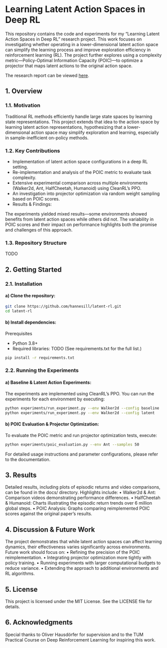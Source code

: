# Learning Latent Action Spaces in Deep RL

This repository contains the code and experiments for my “Learning Latent Action Spaces in Deep RL” research project. This work focuses on investigating whether operating in a lower-dimensional latent action space can simplify the learning process and improve exploration efficiency in reinforcement learning (RL). The project further explores using a complexity metric—Policy-Optimal Information Capacity (POIC)—to optimize a projector that maps latent actions to the original action space.

The research report can be viewed [here](https://h9ll.notion.site/Learning-Latent-Action-Spaces-in-Deep-RL-76d9acedfeee47959e579aa4cf1fbd52?pvs=74).

## 1. Overview

### 1.1. Motivation
Traditional RL methods efficiently handle large state spaces by learning state representations. This project extends that idea to the action space by learning latent action representations, hypothesizing that a lower-dimensional action space may simplify exploration and learning, especially in sample-inefficient on-policy methods.

### 1.2. Key Contributions
* Implementation of latent action space configurations in a deep RL setting.
* Re-implementation and analysis of the POIC metric to evaluate task complexity.
* Extensive experimental comparison across multiple environments (Walker2d, Ant, HalfCheetah, Humanoid) using CleanRL’s PPO.
* An investigation into projector optimization via random weight sampling based on POIC scores.
* Results & Findings:
 
The experiments yielded mixed results—some environments showed benefits from latent action spaces while others did not. The variability in POIC scores and their impact on performance highlights both the promise and challenges of this approach.

### 1.3. Repository Structure

TODO

## 2. Getting Started

### 2.1. Installation
#### a) Clone the repository:

```bash
git clone https://github.com/hannesill/latent-rl.git
cd latent-rl
```

#### b) Install dependencies:

Prerequisites
* Python 3.8+
* Required libraries: TODO
(See requirements.txt for the full list.)

```bash
pip install -r requirements.txt
```


### 2.2. Running the Experiments

#### a) Baseline & Latent Action Experiments:
The experiments are implemented using CleanRL’s PPO. You can run the experiments for each environment by executing:

```bash
python experiments/run_experiment.py --env Walker2d --config baseline
python experiments/run_experiment.py --env Walker2d --config latent
```

#### b) POIC Evaluation & Projector Optimization:
To evaluate the POIC metric and run projector optimization tests, execute:

```bash
python experiments/poic_evaluation.py --env Ant --samples 50
```

For detailed usage instructions and parameter configurations, please refer to the documentation.

## 3. Results

Detailed results, including plots of episodic returns and video comparisons, can be found in the docs/ directory. Highlights include:
	•	Walker2d & Ant: Comparison videos demonstrating performance differences.
	•	HalfCheetah & Humanoid: Charts illustrating the episodic return trends over 6 million global steps.
	•	POIC Analysis: Graphs comparing reimplemented POIC scores against the original paper’s results.

## 4. Discussion & Future Work

The project demonstrates that while latent action spaces can affect learning dynamics, their effectiveness varies significantly across environments. Future work should focus on:
	•	Refining the precision of the POIC reimplementation.
	•	Integrating projector optimization more tightly with policy training.
	•	Running experiments with larger computational budgets to reduce variance.
	•	Extending the approach to additional environments and RL algorithms.

## 5. License

This project is licensed under the MIT License. See the LICENSE file for details.

## 6. Acknowledgments

Special thanks to Oliver Hausdörfer for supervision and to the TUM Practical Course on Deep Reinforcement Learning for inspiring this work.
